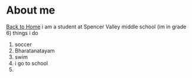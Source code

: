 # About me 
[Back to Home](/)
i am a student at Spencer Valley middle school (im in grade 6)
things i do
1. soccer 
2. Bharatanatayam 
3. swim
4. i go to school
5. 
